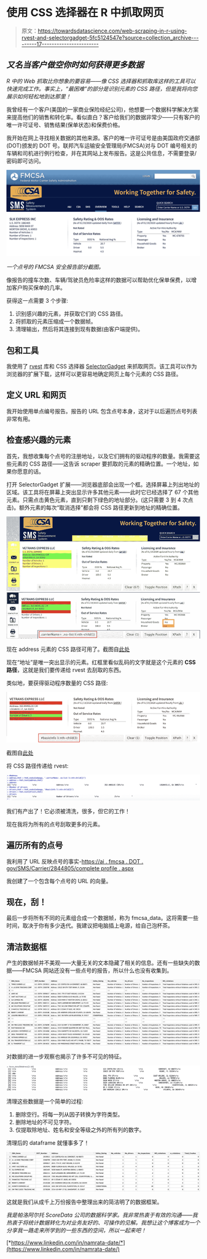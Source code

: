 # 使用 CSS 选择器在 R 中抓取网页

> 原文：<https://towardsdatascience.com/web-scraping-in-r-using-rvest-and-selectorgadget-5fc5124547e?source=collection_archive---------17----------------------->

## *又名当客户做空你时如何获得更多数据*

*R 中的 Web 抓取比你想象的要容易——像 CSS 选择器和抓取库这样的工具可以快速完成工作。事实上，“最困难”的部分是识别元素的 CSS 路径，但是我将向您展示如何轻松地到达那里！*

我曾经有一个客户(美国的一家商业保险经纪公司)，他想要一个数据科学解决方案来提高他们的销售和转化率。看似直白？客户给我们的数据非常少——只有客户的唯一许可证号、销售结果(保单状态)和保费价格。

我开始在网上寻找相关数据的其他来源。客户的唯一许可证号是由美国政府交通部(DOT)颁发的 DOT 号。联邦汽车运输安全管理局(FMCSA)对与 DOT 编号相关的车辆和司机进行例行检查，并在其网站上发布报告。这是公共信息，不需要登录/密码即可访问。

![](img/a69adca572f334cac0ee300e2e56cc10.png)

*一个点号的 FMCSA 安全报告部分截图。*

像报告的撞车次数、车辆/驾驶员危险率这样的数据可以帮助优化保单保费，以增加客户购买保单的几率。

获得这一点需要 3 个步骤:

1.  识别感兴趣的元素，并获取它们的 CSS 路径。
2.  将抓取的元素压缩成一个数据帧。
3.  清理输出，然后将其连接到现有数据(由客户端提供)。

## 包和工具

我使用了 [rvest](https://cran.r-project.org/web/packages/rvest/rvest.pdf) 库和 CSS 选择器 [SelectorGadget](https://selectorgadget.com/) 来抓取网页。该工具可以作为浏览器的扩展下载，这样可以更容易地确定网页上每个元素的 CSS 路径。

## 定义 URL 和网页

我开始使用单点编号报告。报告的 URL 包含点号本身，这对于以后遍历点号列表非常有用。

## 检查感兴趣的元素

首先，我想收集每个点号的注册地址，以及它们拥有的驱动程序的数量。我需要这些元素的 CSS 路径——这告诉 scraper 要抓取的元素的精确位置。一个地址，如果你愿意的话。

打开 SelectorGadget 扩展——浏览器底部会出现一个框。选择屏幕上列出地址的区域。该工具将在屏幕上突出显示许多其他元素——此时它已经选择了 67 个其他元素。只需点击黄色元素，直到只剩下绿色的地址部分。(这只需要 3 到 4 次点击)。额外元素的每次“取消选择”都会将 CSS 路径更新到地址的精确位置。

![](img/25c77e8b49bd56df022c6a182dc20b73.png)![](img/3870a6834971aeb7d9648479e9f743b7.png)

现在 address 元素的 CSS 路径可用了。截图自[此处](https://ai.fmcsa.dot.gov/SMS/Carrier/2844805/Overview.aspx?FirstView=True)

现在“地址”是唯一突出显示的元素。红框里看似乱码的文字就是这个元素的 **CSS 路径**，这就是我们要传递给 rvest 去刮取的东西。

类似地，要获得驱动程序数量的 CSS 路径:

![](img/d97d726d68587c4a06263bf29090ca2d.png)

截图自[此处](https://ai.fmcsa.dot.gov/SMS/Carrier/2844805/Overview.aspx?FirstView=True)

将 CSS 路径传递给 rvest:

![](img/74f813f8e2de730dd822febf653d6b12.png)

我们有产出了！它必须被清洗，很多，但它的工作！

现在我将为所有的点号刮取更多的元素。

## 遍历所有的点号

我利用了 URL 反映点号的事实-[https://ai . fmcsa . DOT . gov/SMS/Carrier/2844805/complete profile . aspx](https://ai.fmcsa.dot.gov/SMS/Carrier/2844805/CompleteProfile.aspx)

我创建了一个包含每个点号的 URL 的向量。

## 现在，刮！

最后一步将所有不同的元素组合成一个数据帧，称为 fmcsa_data。这将需要一些时间，取决于你有多少迭代。我建议把电脑插上电源，给自己泡杯茶。

## 清洁数据框

产生的数据帧并不美观——大量无关的文本隐藏了相关的信息。还有一些缺失的数据——FMCSA 网站还没有一些点号的报告，所以什么也没有收集到。

![](img/e24371d6b7c321b057c08f4aeeab024f.png)

对数据的进一步观察也揭示了许多不可见的特征。

![](img/0c393ff43bc61a5e7b6e41039052842a.png)

清理这些数据是一个简单的过程:

1.  删除空行。将每一列从因子转换为字符类型。
2.  删除地址的不可见字符。
3.  仅提取除地址、姓名和安全等级之外的所有列的数字。

清理后的 dataframe 就懂事多了！

![](img/ae34e49014d8aa5105cde9f6aa166bbb.png)

这就是我们从成千上万份报告中整理出来的简洁明了的数据框架。

*我是帕洛阿尔托 ScoreData 公司的数据科学家。我非常热衷于有效的沟通——我热衷于将统计数据转化为对业务友好的、可操作的见解。我想让这个博客成为一个分享我一路走来所学到的一些东西的空间，所以一起来吧！*

[*https://www.linkedin.com/in/namrata-date/*](https://www.linkedin.com/in/namrata-date/)